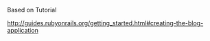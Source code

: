 Based on Tutorial

http://guides.rubyonrails.org/getting_started.html#creating-the-blog-application

